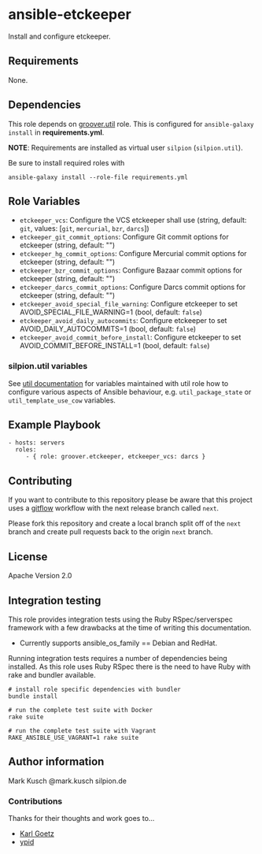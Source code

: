 # ansible-etckeeper

Install and configure etckeeper.


## Requirements

None.


## Dependencies

This role depends on [groover.util](https://github.com/silpion/ansible-util)
role. This is configured for ``ansible-galaxy install`` in **requirements.yml**.

**NOTE**: Requirements are installed as virtual user ``silpion``
(``silpion.util``).

Be sure to install required roles with

    ansible-galaxy install --role-file requirements.yml


## Role Variables

* ``etckeeper_vcs``: Configure the VCS etckeeper shall use (string, default: ``git``, values: [``git``, ``mercurial``, ``bzr``, ``darcs``])
* ``etckeeper_git_commit_options``: Configure Git commit options for etckeeper (string, default: "")
* ``etckeeper_hg_commit_options``: Configure Mercurial commit options for etckeeper (string, default: "")
* ``etckeeper_bzr_commit_options``: Configure Bazaar commit options for etckeeper (string, default: "")
* ``etckeeper_darcs_commit_options``: Configure Darcs commit options for etckeeper (string, default: "")
* ``etckeeper_avoid_special_file_warning``: Configure etckeeper to set AVOID_SPECIAL_FILE_WARNING=1 (bool, default: ``false``)
* ``etckeeper_avoid_daily_autocommits``: Configure etckeeper to set AVOID_DAILY_AUTOCOMMITS=1 (bool, default: ``false``)
* ``etckeeper_avoid_commit_before_install``: Configure etckeeper to set AVOID_COMMIT_BEFORE_INSTALL=1 (bool, default: ``false``)

### silpion.util variables

See [util documentation](http://github.com/silpion/ansible-util) for
variables maintained with util role how to configure various aspects
of Ansible behaviour, e.g. ``util_package_state`` or ``util_template_use_cow``
variables.


## Example Playbook

    - hosts: servers
      roles:
         - { role: groover.etckeeper, etckeeper_vcs: darcs }


## Contributing

If you want to contribute to this repository please be aware that this
project uses a [gitflow](http://nvie.com/posts/a-successful-git-branching-model/)
workflow with the next release branch called ``next``.

Please fork this repository and create a local branch split off of the ``next``
branch and create pull requests back to the origin ``next`` branch.


## License

Apache Version 2.0


## Integration testing

This role provides integration tests using the Ruby RSpec/serverspec framework
with a few drawbacks at the time of writing this documentation.

- Currently supports ansible_os_family == Debian and RedHat.

Running integration tests requires a number of dependencies being
installed. As this role uses Ruby RSpec there is the need to have
Ruby with rake and bundler available.

    # install role specific dependencies with bundler
    bundle install

<!-- -->

    # run the complete test suite with Docker
    rake suite

<!-- -->

    # run the complete test suite with Vagrant
    RAKE_ANSIBLE_USE_VAGRANT=1 rake suite


## Author information

Mark Kusch @mark.kusch silpion.de

### Contributions

Thanks for their thoughts and work goes to...

* [Karl Goetz](https://github.com/goetzk)
* [ypid](https://github.com/ypid)


<!-- vim: set nofen ts=4 sw=4 et: -->
